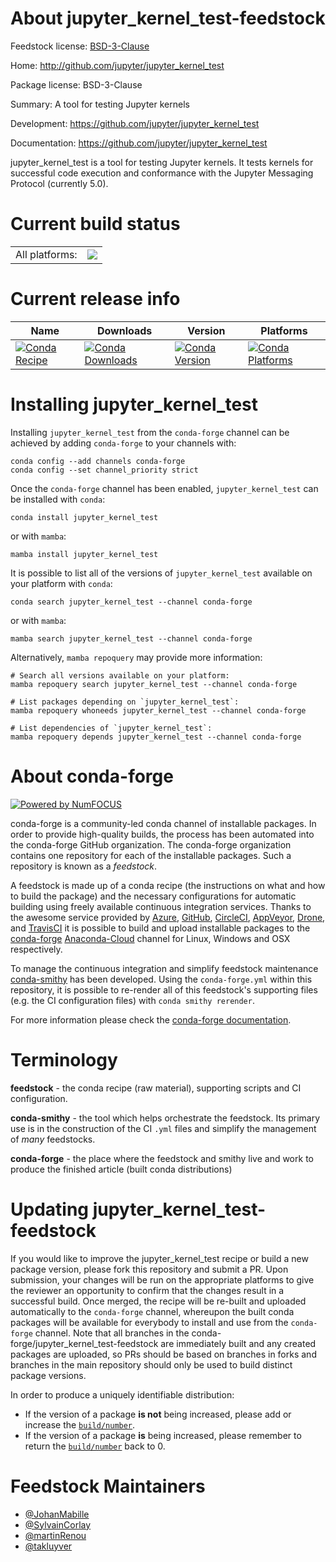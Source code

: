About jupyter_kernel_test-feedstock
===================================

Feedstock license: [BSD-3-Clause](https://github.com/conda-forge/jupyter_kernel_test-feedstock/blob/main/LICENSE.txt)

Home: http://github.com/jupyter/jupyter_kernel_test

Package license: BSD-3-Clause

Summary: A tool for testing Jupyter kernels

Development: https://github.com/jupyter/jupyter_kernel_test

Documentation: https://github.com/jupyter/jupyter_kernel_test

jupyter_kernel_test is a tool for testing Jupyter kernels. It tests
kernels for successful code execution and conformance with the Jupyter
Messaging Protocol (currently 5.0).


Current build status
====================


<table><tr><td>All platforms:</td>
    <td>
      <a href="https://dev.azure.com/conda-forge/feedstock-builds/_build/latest?definitionId=3047&branchName=main">
        <img src="https://dev.azure.com/conda-forge/feedstock-builds/_apis/build/status/jupyter_kernel_test-feedstock?branchName=main">
      </a>
    </td>
  </tr>
</table>

Current release info
====================

| Name | Downloads | Version | Platforms |
| --- | --- | --- | --- |
| [![Conda Recipe](https://img.shields.io/badge/recipe-jupyter_kernel_test-green.svg)](https://anaconda.org/conda-forge/jupyter_kernel_test) | [![Conda Downloads](https://img.shields.io/conda/dn/conda-forge/jupyter_kernel_test.svg)](https://anaconda.org/conda-forge/jupyter_kernel_test) | [![Conda Version](https://img.shields.io/conda/vn/conda-forge/jupyter_kernel_test.svg)](https://anaconda.org/conda-forge/jupyter_kernel_test) | [![Conda Platforms](https://img.shields.io/conda/pn/conda-forge/jupyter_kernel_test.svg)](https://anaconda.org/conda-forge/jupyter_kernel_test) |

Installing jupyter_kernel_test
==============================

Installing `jupyter_kernel_test` from the `conda-forge` channel can be achieved by adding `conda-forge` to your channels with:

```
conda config --add channels conda-forge
conda config --set channel_priority strict
```

Once the `conda-forge` channel has been enabled, `jupyter_kernel_test` can be installed with `conda`:

```
conda install jupyter_kernel_test
```

or with `mamba`:

```
mamba install jupyter_kernel_test
```

It is possible to list all of the versions of `jupyter_kernel_test` available on your platform with `conda`:

```
conda search jupyter_kernel_test --channel conda-forge
```

or with `mamba`:

```
mamba search jupyter_kernel_test --channel conda-forge
```

Alternatively, `mamba repoquery` may provide more information:

```
# Search all versions available on your platform:
mamba repoquery search jupyter_kernel_test --channel conda-forge

# List packages depending on `jupyter_kernel_test`:
mamba repoquery whoneeds jupyter_kernel_test --channel conda-forge

# List dependencies of `jupyter_kernel_test`:
mamba repoquery depends jupyter_kernel_test --channel conda-forge
```


About conda-forge
=================

[![Powered by
NumFOCUS](https://img.shields.io/badge/powered%20by-NumFOCUS-orange.svg?style=flat&colorA=E1523D&colorB=007D8A)](https://numfocus.org)

conda-forge is a community-led conda channel of installable packages.
In order to provide high-quality builds, the process has been automated into the
conda-forge GitHub organization. The conda-forge organization contains one repository
for each of the installable packages. Such a repository is known as a *feedstock*.

A feedstock is made up of a conda recipe (the instructions on what and how to build
the package) and the necessary configurations for automatic building using freely
available continuous integration services. Thanks to the awesome service provided by
[Azure](https://azure.microsoft.com/en-us/services/devops/), [GitHub](https://github.com/),
[CircleCI](https://circleci.com/), [AppVeyor](https://www.appveyor.com/),
[Drone](https://cloud.drone.io/welcome), and [TravisCI](https://travis-ci.com/)
it is possible to build and upload installable packages to the
[conda-forge](https://anaconda.org/conda-forge) [Anaconda-Cloud](https://anaconda.org/)
channel for Linux, Windows and OSX respectively.

To manage the continuous integration and simplify feedstock maintenance
[conda-smithy](https://github.com/conda-forge/conda-smithy) has been developed.
Using the ``conda-forge.yml`` within this repository, it is possible to re-render all of
this feedstock's supporting files (e.g. the CI configuration files) with ``conda smithy rerender``.

For more information please check the [conda-forge documentation](https://conda-forge.org/docs/).

Terminology
===========

**feedstock** - the conda recipe (raw material), supporting scripts and CI configuration.

**conda-smithy** - the tool which helps orchestrate the feedstock.
                   Its primary use is in the construction of the CI ``.yml`` files
                   and simplify the management of *many* feedstocks.

**conda-forge** - the place where the feedstock and smithy live and work to
                  produce the finished article (built conda distributions)


Updating jupyter_kernel_test-feedstock
======================================

If you would like to improve the jupyter_kernel_test recipe or build a new
package version, please fork this repository and submit a PR. Upon submission,
your changes will be run on the appropriate platforms to give the reviewer an
opportunity to confirm that the changes result in a successful build. Once
merged, the recipe will be re-built and uploaded automatically to the
`conda-forge` channel, whereupon the built conda packages will be available for
everybody to install and use from the `conda-forge` channel.
Note that all branches in the conda-forge/jupyter_kernel_test-feedstock are
immediately built and any created packages are uploaded, so PRs should be based
on branches in forks and branches in the main repository should only be used to
build distinct package versions.

In order to produce a uniquely identifiable distribution:
 * If the version of a package **is not** being increased, please add or increase
   the [``build/number``](https://docs.conda.io/projects/conda-build/en/latest/resources/define-metadata.html#build-number-and-string).
 * If the version of a package **is** being increased, please remember to return
   the [``build/number``](https://docs.conda.io/projects/conda-build/en/latest/resources/define-metadata.html#build-number-and-string)
   back to 0.

Feedstock Maintainers
=====================

* [@JohanMabille](https://github.com/JohanMabille/)
* [@SylvainCorlay](https://github.com/SylvainCorlay/)
* [@martinRenou](https://github.com/martinRenou/)
* [@takluyver](https://github.com/takluyver/)

